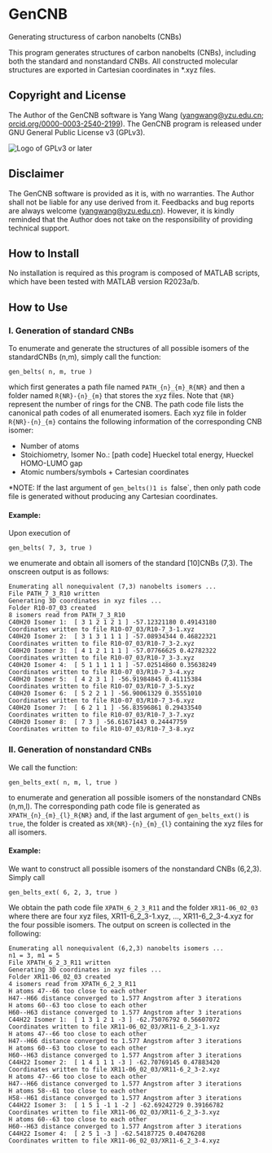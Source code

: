# GenCNB
Generating structuress of carbon nanobelts (CNBs)

This program generates structures of carbon nanobelts (CNBs), including both the standard and nonstandard CNBs. All constructed molecular structures are exported in Cartesian coordinates in \*.xyz files.


## Copyright and License
The Author of the GenCNB software is Yang Wang 
(yangwang@yzu.edu.cn; [orcid.org/0000-0003-2540-2199](https://orcid.org/0000-0003-2540-2199)). The GenCNB program is 
released under GNU General Public License v3 (GPLv3).

<img src="https://www.gnu.org/graphics/gplv3-or-later.png" 
     alt="Logo of GPLv3 or later" title="GPLv3 or later" />
 
 
## Disclaimer
The GenCNB software is provided as it is, with no warranties. The Author shall not be liable for any use derived from it. Feedbacks and bug reports are always welcome (yangwang@yzu.edu.cn). However, it is kindly reminded that the Author does not take on the responsibility of providing technical support.  
 
 
## How to Install
No installation is required as this program is composed of MATLAB scripts, which have been tested with MATLAB version R2023a/b.


## How to Use

### I. Generation of standard CNBs

To enumerate and generate the structures of all possible isomers of the standardCNBs (n,m), simply call the function:
```
gen_belts( n, m, true )
```
which first generates a path file named `PATH_{n}_{m}_R{NR}` and then a folder named `R{NR}-{n}_{m}` that stores the xyz files. Note that `{NR}` represent the number of rings for the CNB. The path code file lists the canonical path codes of all enumerated isomers. Each xyz file in folder `R{NR}-{n}_{m}` contains the following information of the corresponding CNB isomer:

- Number of atoms
- Stoichiometry, Isomer No.: [path code] Hueckel total energy, Hueckel HOMO-LUMO gap
- Atomic numbers/symbols + Cartesian coordinates

*NOTE: If the last argument of `gen_belts()1 is `false`, then only path code file is generated without producing any Cartesian coordinates.


#### Example: 
Upon execution of 
```
gen_belts( 7, 3, true )

```
we enumerate and obtain all isomers of the standard [10]CNBs (7,3). The onscreen
output is as follows:
```
Enumerating all nonequivalent (7,3) nanobelts isomers ...
File PATH_7_3_R10 written
Generating 3D coordinates in xyz files ...
Folder R10-07_03 created
8 isomers read from PATH_7_3_R10
C40H20 Isomer 1:  [ 3 1 2 1 2 1 ] -57.12321180 0.49143180
Coordinates written to file R10-07_03/R10-7_3-1.xyz
C40H20 Isomer 2:  [ 3 1 3 1 1 1 ] -57.08934344 0.46822321
Coordinates written to file R10-07_03/R10-7_3-2.xyz
C40H20 Isomer 3:  [ 4 1 2 1 1 1 ] -57.07766625 0.42782322
Coordinates written to file R10-07_03/R10-7_3-3.xyz
C40H20 Isomer 4:  [ 5 1 1 1 1 1 ] -57.02514860 0.35638249
Coordinates written to file R10-07_03/R10-7_3-4.xyz
C40H20 Isomer 5:  [ 4 2 3 1 ] -56.91984845 0.41115384
Coordinates written to file R10-07_03/R10-7_3-5.xyz
C40H20 Isomer 6:  [ 5 2 2 1 ] -56.90061329 0.35551010
Coordinates written to file R10-07_03/R10-7_3-6.xyz
C40H20 Isomer 7:  [ 6 2 1 1 ] -56.83596861 0.29433540
Coordinates written to file R10-07_03/R10-7_3-7.xyz
C40H20 Isomer 8:  [ 7 3 ] -56.61671443 0.24447759
Coordinates written to file R10-07_03/R10-7_3-8.xyz
```


### II. Generation of nonstandard CNBs

We call the function:
```
gen_belts_ext( n, m, l, true )
```
to enumerate and generation all possible isomers of the nonstandard CNBs
(n,m,l). The corresponding path code file is generated as `XPATH_{n}_{m}_{l}_R{NR}` and, if the last argument of `gen_belts_ext()` is `true`, the folder is created as `XR{NR}-{n}_{m}_{l}` containing the xyz files for all isomers.

#### Example: 
We want to construct all possible isomers of the nonstandard CNBs (6,2,3). Simply call 
```
gen_belts_ext( 6, 2, 3, true )
```
We obtain the path code file `XPATH_6_2_3_R11` and the folder `XR11-06_02_03` where there are four xyz files, XR11-6_2_3-1.xyz, ..., XR11-6_2_3-4.xyz for the four possible isomers. The output on screen is collected in the following:
```
Enumerating all nonequivalent (6,2,3) nanobelts isomers ...
n1 = 3, m1 = 5
File XPATH_6_2_3_R11 written
Generating 3D coordinates in xyz files ...
Folder XR11-06_02_03 created
4 isomers read from XPATH_6_2_3_R11
H atoms 47--66 too close to each other
H47--H66 distance converged to 1.577 Angstrom after 3 iterations
H atoms 60--63 too close to each other
H60--H63 distance converged to 1.577 Angstrom after 3 iterations
C44H22 Isomer 1:  [ 1 3 1 2 1 -3 ] -62.75076792 0.56607072
Coordinates written to file XR11-06_02_03/XR11-6_2_3-1.xyz
H atoms 47--66 too close to each other
H47--H66 distance converged to 1.577 Angstrom after 3 iterations
H atoms 60--63 too close to each other
H60--H63 distance converged to 1.577 Angstrom after 3 iterations
C44H22 Isomer 2:  [ 1 4 1 1 1 -3 ] -62.70769145 0.47883420
Coordinates written to file XR11-06_02_03/XR11-6_2_3-2.xyz
H atoms 47--66 too close to each other
H47--H66 distance converged to 1.577 Angstrom after 3 iterations
H atoms 58--61 too close to each other
H58--H61 distance converged to 1.577 Angstrom after 3 iterations
C44H22 Isomer 3:  [ 1 5 1 -1 1 -2 ] -62.69242729 0.39166782
Coordinates written to file XR11-06_02_03/XR11-6_2_3-3.xyz
H atoms 60--63 too close to each other
H60--H63 distance converged to 1.577 Angstrom after 3 iterations
C44H22 Isomer 4:  [ 2 5 1 -3 ] -62.54187725 0.40476208
Coordinates written to file XR11-06_02_03/XR11-6_2_3-4.xyz
```
